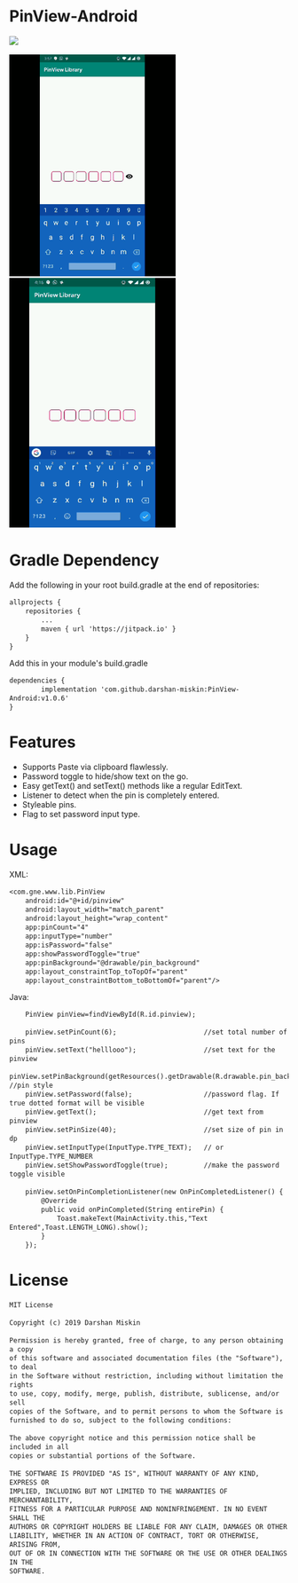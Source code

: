 # PinView-Android
[![](https://jitpack.io/v/darshan-miskin/PinView-Android.svg)](https://jitpack.io/#darshan-miskin/PinView-Android)

<!--![alt text](https://github.com/darshan-miskin/PinView-Android/blob/master/imgs/GIF_1559495949954.gif?&v=1024&s=576)
![alt text](https://github.com/darshan-miskin/PinView-Android/blob/master/imgs/GIF_1559496256548.gif?&=1024×576)-->
<img src="https://github.com/darshan-miskin/PinView-Android/blob/master/imgs/GIF_1559730765454.gif?" width="300" height="400">
<img src="https://github.com/darshan-miskin/PinView-Android/blob/master/imgs/GIF_1559731797610.gif?" width="300" height="450">

# Gradle Dependency 
Add the following in your root build.gradle at the end of repositories:

	allprojects {
		repositories {
			...
			maven { url 'https://jitpack.io' }
		}
	}
 
 Add this in your module's build.gradle 
 
	dependencies {
	        implementation 'com.github.darshan-miskin:PinView-Android:v1.0.6'
	}
  
  # Features
  - Supports Paste via clipboard flawlessly.
  - Password toggle to hide/show text on the go.
  - Easy getText() and setText() methods like a regular EditText.
  - Listener to detect when the pin is completely entered.
  - Styleable pins.
  - Flag to set password input type. 
  
  # Usage
  
  XML:
  
    <com.gne.www.lib.PinView
        android:id="@+id/pinview"
        android:layout_width="match_parent"
        android:layout_height="wrap_content"
        app:pinCount="4"
        app:inputType="number"
        app:isPassword="false"
        app:showPasswordToggle="true"
        app:pinBackground="@drawable/pin_background"
        app:layout_constraintTop_toTopOf="parent"
        app:layout_constraintBottom_toBottomOf="parent"/>
        
  Java: 


        PinView pinView=findViewById(R.id.pinview);
        
        pinView.setPinCount(6);                      //set total number of pins
        pinView.setText("helllooo");                 //set text for the pinview
        pinView.setPinBackground(getResources().getDrawable(R.drawable.pin_background));  //pin style
        pinView.setPassword(false);                  //password flag. If true dotted format will be visible
        pinView.getText();                           //get text from pinview
        pinView.setPinSize(40);                      //set size of pin in dp
        pinView.setInputType(InputType.TYPE_TEXT);   // or InputType.TYPE_NUMBER
        pinView.setShowPasswordToggle(true);         //make the password toggle visible
        
        pinView.setOnPinCompletionListener(new OnPinCompletedListener() {
            @Override
            public void onPinCompleted(String entirePin) {
                Toast.makeText(MainActivity.this,"Text Entered",Toast.LENGTH_LONG).show();
            }
        });
	
	
# License

    MIT License

    Copyright (c) 2019 Darshan Miskin

    Permission is hereby granted, free of charge, to any person obtaining a copy
    of this software and associated documentation files (the "Software"), to deal
    in the Software without restriction, including without limitation the rights
    to use, copy, modify, merge, publish, distribute, sublicense, and/or sell
    copies of the Software, and to permit persons to whom the Software is
    furnished to do so, subject to the following conditions:

    The above copyright notice and this permission notice shall be included in all
    copies or substantial portions of the Software.

    THE SOFTWARE IS PROVIDED "AS IS", WITHOUT WARRANTY OF ANY KIND, EXPRESS OR
    IMPLIED, INCLUDING BUT NOT LIMITED TO THE WARRANTIES OF MERCHANTABILITY,
    FITNESS FOR A PARTICULAR PURPOSE AND NONINFRINGEMENT. IN NO EVENT SHALL THE
    AUTHORS OR COPYRIGHT HOLDERS BE LIABLE FOR ANY CLAIM, DAMAGES OR OTHER
    LIABILITY, WHETHER IN AN ACTION OF CONTRACT, TORT OR OTHERWISE, ARISING FROM,
    OUT OF OR IN CONNECTION WITH THE SOFTWARE OR THE USE OR OTHER DEALINGS IN THE
    SOFTWARE.
 
